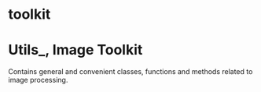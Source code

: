 # toolkit
<h1>Utils_, Image Toolkit</h1>
Contains general and convenient classes, functions and methods related to image processing.
